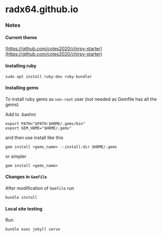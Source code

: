 # radx64.github.io 


### Notes

#### Current theme

[https://github.com/cotes2020/chirpy-starter](https://github.com/cotes2020/chirpy-starter)



#### Installing ruby

```
sudo apt install ruby-dev ruby-bundler
```

#### Installing gems

To install ruby gems as `non-root` user (not needed as Gemfile has all the gems)

Add to .bashrc
```
export PATH="$PATH:$HOME/.gems/bin"
export GEM_HOME="$HOME/.gems"
```

and then use install like this

```
gem install <gems_name> --install-dir $HOME/.gems
```
or simpler
```
gem install <gems_name>
```

#### Changes in `Gemfile`

After modification of `Gemfile` run
```
bundle install
```

#### Local site testing

Run
```
bundle exec jekyll serve
```
